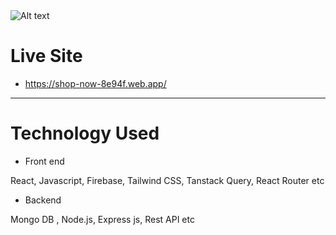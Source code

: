 
<img src="https://i.ibb.co/BqL1Qdj/Capdfasdfdsfdsfture.jpg" alt="Alt text" title="Optional title">

# Live Site
- https://shop-now-8e94f.web.app/

---------------------------------

# Technology Used

- Front end

React, Javascript, Firebase, Tailwind CSS, Tanstack Query, React Router etc

- Backend 

Mongo DB , Node.js, Express js, Rest API etc
